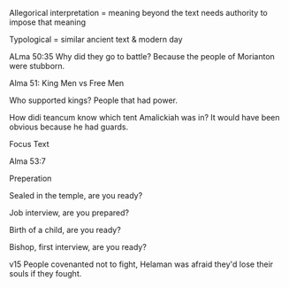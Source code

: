 Allegorical interpretation = meaning beyond the text
needs authority to impose that meaning

Typological = similar
	ancient text & modern day

ALma 50:35 Why did they go to battle? Because the people of Morianton were stubborn.

Alma 51: King Men vs Free Men

Who supported kings? People that had power.

How didi teancum know which tent Amalickiah was in? It would have been obvious because he had guards.

Focus Text

Alma 53:7

Preperation

Sealed in the temple, are you ready?

Job interview, are you prepared?

Birth of a child, are you ready?

Bishop, first interview, are you ready?

v15 People covenanted not to fight, Helaman was afraid they'd lose their souls if they fought.
